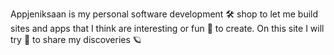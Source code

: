 Appjeniksaan is my personal software development 🛠 shop to let me build sites and apps that I think are interesting or fun 🤪 to create. On this site I will try 🙈 to share my discoveries 🪐
